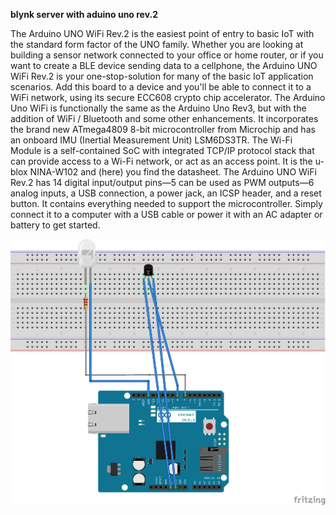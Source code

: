**blynk server with aduino uno rev.2**

The Arduino UNO WiFi Rev.2 is the easiest point of entry to basic IoT with the standard form factor of the UNO family. Whether you are looking at building a sensor network connected to your office or home router, or if you want to create a BLE device sending data to a cellphone, the Arduino UNO WiFi Rev.2 is your one-stop-solution for many of the basic IoT application scenarios. Add this board to a device and you'll be able to connect it to a WiFi network, using its secure ECC608 crypto chip accelerator. The Arduino Uno WiFi is functionally the same as the Arduino Uno Rev3, but with the addition of WiFi / Bluetooth and some other enhancements. It incorporates the brand new ATmega4809 8-bit microcontroller from Microchip and has an onboard IMU (Inertial Measurement Unit) LSM6DS3TR. The Wi-Fi Module is a self-contained SoC with integrated TCP/IP protocol stack that can provide access to a Wi-Fi network, or act as an access point. It is the u-blox NINA-W102 and (here) you find the datasheet. The Arduino UNO WiFi Rev.2 has 14 digital input/output pins—5 can be used as PWM outputs—6 analog inputs, a USB connection, a power jack, an ICSP header, and a reset button. It contains everything needed to support the microcontroller. Simply connect it to a computer with a USB cable or power it with an AC adapter or battery to get started.


![Schema](schema.png)
